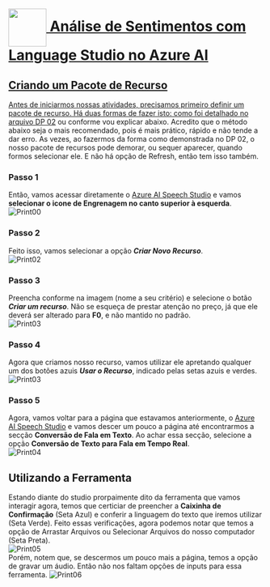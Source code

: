 <h1>
    <a href="https://www.dio.me/">
     <img align="center" width="75px" src="https://hermes.dio.me/lab_projects/badges/dc92e499-6ec6-4c82-af3f-00c40538ca80.png">
    Análise de Sentimentos com Language Studio no Azure AI
</h1>

## Criando um Pacote de Recurso 
Antes de iniciarmos nossas atividades, precisamos primeiro definir um pacote de recurso. Há duas formas de fazer isto: como foi detalhado no arquivo [DP 02](https://github.com/Babidih/MicrosoftBootcampAI900/tree/main/DP%2002%20-%20Reconhecimento%20Facial%20e%20Transforma%C3%A7%C3%A3o%20de%20Imagens) ou conforme vou explicar abaixo. Acredito que o método abaixo seja o mais recomendado, pois é mais prático, rápido e não tende a dar erro. As vezes, ao fazermos da forma como demonstrada no DP 02, o nosso pacote de recursos pode demorar, ou sequer aparecer, quando formos selecionar ele. E não há opção de Refresh, então tem isso também. 
### Passo 1
Então, vamos acessar diretamente o [Azure AI Speech Studio](https://speech.microsoft.com/) e vamos **selecionar o icone de Engrenagem no canto superior à esquerda**.<br>
![Print00](https://github.com/Babidih/MicrosoftBootcampAI900/blob/main/DP%2003%20-%20An%C3%A1lise%20de%20Sentimentos%20com%20Language%20Studio%20no%20Azure%20AI%20/Intups%20e%20Outputs/Captura%20de%20tela%202024-03-01%20012916.png)<br>
### Passo 2
Feito isso, vamos selecionar a opção _**Criar Novo Recurso**_.<br>
![Print02](https://github.com/Babidih/MicrosoftBootcampAI900/blob/main/DP%2003%20-%20An%C3%A1lise%20de%20Sentimentos%20com%20Language%20Studio%20no%20Azure%20AI%20/Intups%20e%20Outputs/Captura%20de%20tela%202024-03-01%20013142.png)

### Passo 3 
Preencha conforme na imagem (nome a seu critério) e selecione o botão _**Criar um recurso**_. Não se esqueça de prestar atenção no preço, já que ele deverá ser alterado para **F0**, e não mantido no padrão.<br>
![Print03](https://github.com/Babidih/MicrosoftBootcampAI900/blob/main/DP%2003%20-%20An%C3%A1lise%20de%20Sentimentos%20com%20Language%20Studio%20no%20Azure%20AI%20/Intups%20e%20Outputs/Captura%20de%20tela%202024-03-01%20013606.png)

### Passo 4
Agora que criamos nosso recurso, vamos utilizar ele apretando qualquer um dos botões azuis _**Usar o Recurso**_, indicado pelas setas azuis e verdes.
<br>
![Print03](https://github.com/Babidih/MicrosoftBootcampAI900/blob/main/DP%2003%20-%20An%C3%A1lise%20de%20Sentimentos%20com%20Language%20Studio%20no%20Azure%20AI%20/Intups%20e%20Outputs/Captura%20de%20tela%202024-03-01%20013623.png)

### Passo 5 
Agora, vamos voltar para a página que estavamos anteriormente, o [Azure AI Speech Studio](https://speech.microsoft.com/) e vamos descer um pouco a página até encontrarmos a secção **Conversão de Fala em Texto**. Ao achar essa secção, selecione a opção **Conversão de Texto para Fala em Tempo Real**.<br>
![Print04](https://github.com/Babidih/MicrosoftBootcampAI900/blob/main/DP%2003%20-%20An%C3%A1lise%20de%20Sentimentos%20com%20Language%20Studio%20no%20Azure%20AI%20/Intups%20e%20Outputs/Captura%20de%20tela%202024-03-01%20013718.png)

## Utilizando a Ferramenta
Estando diante do studio prorpaimente dito da ferramenta que vamos interagir agora, temos que certiciar de preencher a **Caixinha de Confirmação** (Seta Azul) e conferir a linguagem do texto que iremos utilizar (Seta Verde). Feito essas verificações, agora podemos notar que temos a opção de Arrastar Arquivos ou Selecionar Arquivos do nosso computador (Seta Preta). <br>
![Print05](https://github.com/Babidih/MicrosoftBootcampAI900/blob/main/DP%2003%20-%20An%C3%A1lise%20de%20Sentimentos%20com%20Language%20Studio%20no%20Azure%20AI%20/Intups%20e%20Outputs/Captura%20de%20tela%202024-03-01%20013738.png)
<br>
Porém, notem que, se descermos um pouco mais a página, temos a opção de gravar um áudio. Então não nos faltam opções de inputs para essa ferramenta.
![Print06](https://github.com/Babidih/MicrosoftBootcampAI900/blob/main/DP%2003%20-%20An%C3%A1lise%20de%20Sentimentos%20com%20Language%20Studio%20no%20Azure%20AI%20/Intups%20e%20Outputs/Captura%20de%20tela%202024-03-01%20014321.png)









